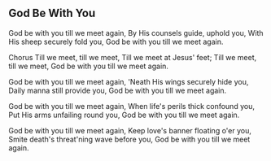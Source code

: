 ## God Be With You

God be with you till we meet again,
By His counsels guide, uphold you,
With His sheep securely fold you,
God be with you till we meet again.

Chorus
Till we meet, till we meet,
Till we meet at Jesus' feet;
Till we meet, till we meet,
God be with you till we meet again.

God be with you till we meet again,
'Neath His wings securely hide you,
Daily manna still provide you,
God be with you till we meet again. 

God be with you till we meet again,
When life's perils thick confound you,
Put His arms unfailing round you,
God be with you till we meet again.

God be with you till we meet again,
Keep love's banner floating o'er you,
Smite death's threat'ning wave before you,
God be with you till we meet again.